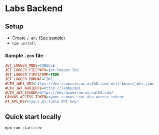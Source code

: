 # Labs Backend

## Setup

- Create `/.env` [(See sample)](#sample_env)
- `npm install`

### Sample `.env` file <a name="sample_env"></a>

```ini
JET_LOGGER_MODE=CONSOLE
JET_LOGGER_FILEPATH=jet-logger.log
JET_LOGGER_TIMESTAMP=TRUE
JET_LOGGER_FORMAT=LINE
AUTH_JWKS_URI=https://dev-acwosrae.us.auth0.com/.well-known/jwks.json
AUTH_JWT_AUDIENCE=https://labby/api
AUTH_JWT_ISSUER=https://dev-acwosrae.us.auth0.com/
CANVAS_ACCESS_TOKEN=<your canvas user dev access token>
AT_API_KEY=<your Airtable API key>
```

## Quick start locally

`npm run start:dev`
